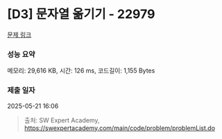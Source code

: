 # [D3] 문자열 옮기기 - 22979 

[문제 링크](https://swexpertacademy.com/main/code/problem/problemDetail.do?contestProbId=AZPOBiaqNo8DFAWB) 

### 성능 요약

메모리: 29,616 KB, 시간: 126 ms, 코드길이: 1,155 Bytes

### 제출 일자

2025-05-21 16:06



> 출처: SW Expert Academy, https://swexpertacademy.com/main/code/problem/problemList.do